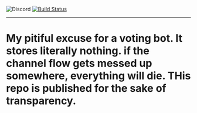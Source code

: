 ![Discord](https://discordapp.com/api/guilds/335535819152687105/widget.png?style=shield)
[![Build Status](https://travis-ci.com/swvn9/VoteBot.svg?token=vAm5eMgKJyHNsyMFxzZf&branch=master)](https://travis-ci.com/swvn9/VoteBot)

---

# My pitiful excuse for a voting bot. It stores literally nothing. if the channel flow gets messed up somewhere, everything will die. THis repo is published for the sake of transparency.
